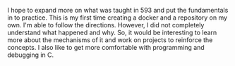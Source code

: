 I hope to expand more on what was taught in 593 and put the fundamentals in to practice. This is my first time creating a docker and a repository on my own. I'm able to follow the directions. However, I did not completely understand what happened and why. So, it would be interesting to learn more about the mechanisms of it and work on projects to reinforce the concepts. I also like to get more comfortable with programming and debugging in C.
